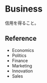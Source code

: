 # Business

信用を得ること。

## Reference

- Economics
- Politics
- Finance
- Marketing
- Innovation
- Sales
